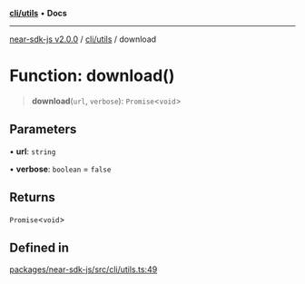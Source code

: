 [**cli/utils**](../README.md) • **Docs**

***

[near-sdk-js v2.0.0](../../../packages.md) / [cli/utils](../README.md) / download

# Function: download()

> **download**(`url`, `verbose`): `Promise`\<`void`\>

## Parameters

• **url**: `string`

• **verbose**: `boolean` = `false`

## Returns

`Promise`\<`void`\>

## Defined in

[packages/near-sdk-js/src/cli/utils.ts:49](https://github.com/dim-daskalov/near-sdk-js/blob/53243ead20439b18f13476ccccdb08a3226b9136/packages/near-sdk-js/src/cli/utils.ts#L49)
